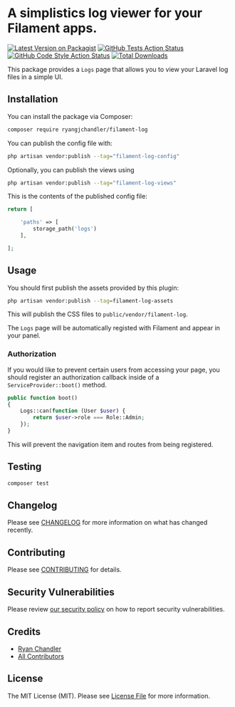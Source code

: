 # A simplistics log viewer for your Filament apps.

[![Latest Version on Packagist](https://img.shields.io/packagist/v/ryangjchandler/filament-log.svg?style=flat-square)](https://packagist.org/packages/ryangjchandler/filament-log)
[![GitHub Tests Action Status](https://img.shields.io/github/workflow/status/ryangjchandler/filament-log/run-tests?label=tests)](https://github.com/ryangjchandler/filament-log/actions?query=workflow%3Arun-tests+branch%3Amain)
[![GitHub Code Style Action Status](https://img.shields.io/github/workflow/status/ryangjchandler/filament-log/Check%20&%20fix%20styling?label=code%20style)](https://github.com/ryangjchandler/filament-log/actions?query=workflow%3A"Check+%26+fix+styling"+branch%3Amain)
[![Total Downloads](https://img.shields.io/packagist/dt/ryangjchandler/filament-log.svg?style=flat-square)](https://packagist.org/packages/ryangjchandler/filament-log)

This package provides a `Logs` page that allows you to view your Laravel log files in a simple UI.

## Installation

You can install the package via Composer:

```bash
composer require ryangjchandler/filament-log
```

You can publish the config file with:

```bash
php artisan vendor:publish --tag="filament-log-config"
```

Optionally, you can publish the views using

```bash
php artisan vendor:publish --tag="filament-log-views"
```

This is the contents of the published config file:

```php
return [

    'paths' => [
        storage_path('logs')
    ],

];
```

## Usage

You should first publish the assets provided by this plugin:

```bash
php artisan vendor:publish --tag=filament-log-assets
```

This will publish the CSS files to `public/vendor/filament-log`.

The `Logs` page will be automatically registed with Filament and appear in your panel.

### Authorization

If you would like to prevent certain users from accessing your page, you should register an authorization callback inside of a `ServiceProvider::boot()` method.

```php
public function boot()
{
    Logs::can(function (User $user) {
        return $user->role === Role::Admin;
    });
}
```

This will prevent the navigation item and routes from being registered.

## Testing

```bash
composer test
```

## Changelog

Please see [CHANGELOG](CHANGELOG.md) for more information on what has changed recently.

## Contributing

Please see [CONTRIBUTING](.github/CONTRIBUTING.md) for details.

## Security Vulnerabilities

Please review [our security policy](../../security/policy) on how to report security vulnerabilities.

## Credits

- [Ryan Chandler](https://github.com/ryangjchandler)
- [All Contributors](../../contributors)

## License

The MIT License (MIT). Please see [License File](LICENSE.md) for more information.
